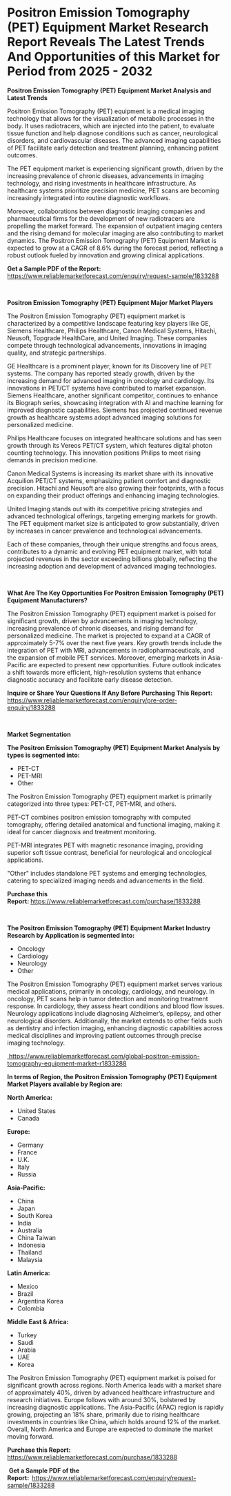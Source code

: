 <p><h1>Positron Emission Tomography (PET) Equipment Market Research Report Reveals The Latest Trends And Opportunities of this Market for Period from 2025 - 2032</h1></p><p><strong>Positron Emission Tomography (PET) Equipment Market Analysis and Latest Trends</strong></p>
<p><p>Positron Emission Tomography (PET) equipment is a medical imaging technology that allows for the visualization of metabolic processes in the body. It uses radiotracers, which are injected into the patient, to evaluate tissue function and help diagnose conditions such as cancer, neurological disorders, and cardiovascular diseases. The advanced imaging capabilities of PET facilitate early detection and treatment planning, enhancing patient outcomes.</p><p>The PET equipment market is experiencing significant growth, driven by the increasing prevalence of chronic diseases, advancements in imaging technology, and rising investments in healthcare infrastructure. As healthcare systems prioritize precision medicine, PET scans are becoming increasingly integrated into routine diagnostic workflows. </p><p>Moreover, collaborations between diagnostic imaging companies and pharmaceutical firms for the development of new radiotracers are propelling the market forward. The expansion of outpatient imaging centers and the rising demand for molecular imaging are also contributing to market dynamics. The Positron Emission Tomography (PET) Equipment Market is expected to grow at a CAGR of 8.6% during the forecast period, reflecting a robust outlook fueled by innovation and growing clinical applications.</p></p>
<p><strong>Get a Sample PDF of the Report:&nbsp;</strong> <a href="https://www.reliablemarketforecast.com/enquiry/request-sample/1833288?utm_campaign=3135&utm_medium=2&utm_source=Github&utm_content=ia&utm_term=14042025&utm_id=positron-emission-tomography-pet-equipment">https://www.reliablemarketforecast.com/enquiry/request-sample/1833288</a></p>
<p>&nbsp;</p>
<p><strong>Positron Emission Tomography (PET) Equipment Major Market Players</strong></p>
<p><p>The Positron Emission Tomography (PET) equipment market is characterized by a competitive landscape featuring key players like GE, Siemens Healthcare, Philips Healthcare, Canon Medical Systems, Hitachi, Neusoft, Topgrade HealthCare, and United Imaging. These companies compete through technological advancements, innovations in imaging quality, and strategic partnerships.</p><p>GE Healthcare is a prominent player, known for its Discovery line of PET systems. The company has reported steady growth, driven by the increasing demand for advanced imaging in oncology and cardiology. Its innovations in PET/CT systems have contributed to market expansion. Siemens Healthcare, another significant competitor, continues to enhance its Biograph series, showcasing integration with AI and machine learning for improved diagnostic capabilities. Siemens has projected continued revenue growth as healthcare systems adopt advanced imaging solutions for personalized medicine.</p><p>Philips Healthcare focuses on integrated healthcare solutions and has seen growth through its Vereos PET/CT system, which features digital photon counting technology. This innovation positions Philips to meet rising demands in precision medicine.</p><p>Canon Medical Systems is increasing its market share with its innovative Acquilion PET/CT systems, emphasizing patient comfort and diagnostic precision. Hitachi and Neusoft are also growing their footprints, with a focus on expanding their product offerings and enhancing imaging technologies.</p><p>United Imaging stands out with its competitive pricing strategies and advanced technological offerings, targeting emerging markets for growth. The PET equipment market size is anticipated to grow substantially, driven by increases in cancer prevalence and technological advancements.</p><p>Each of these companies, through their unique strengths and focus areas, contributes to a dynamic and evolving PET equipment market, with total projected revenues in the sector exceeding billions globally, reflecting the increasing adoption and development of advanced imaging technologies.</p></p>
<p>&nbsp;</p>
<p><strong>What Are The Key Opportunities For Positron Emission Tomography (PET) Equipment Manufacturers?</strong></p>
<p><p>The Positron Emission Tomography (PET) equipment market is poised for significant growth, driven by advancements in imaging technology, increasing prevalence of chronic diseases, and rising demand for personalized medicine. The market is projected to expand at a CAGR of approximately 5-7% over the next five years. Key growth trends include the integration of PET with MRI, advancements in radiopharmaceuticals, and the expansion of mobile PET services. Moreover, emerging markets in Asia-Pacific are expected to present new opportunities. Future outlook indicates a shift towards more efficient, high-resolution systems that enhance diagnostic accuracy and facilitate early disease detection.</p></p>
<p><strong>Inquire or Share Your Questions If Any Before Purchasing This Report:</strong> <a href="https://www.reliablemarketforecast.com/enquiry/pre-order-enquiry/1833288?utm_campaign=3135&utm_medium=2&utm_source=Github&utm_content=ia&utm_term=14042025&utm_id=positron-emission-tomography-pet-equipment">https://www.reliablemarketforecast.com/enquiry/pre-order-enquiry/1833288</a></p>
<p>&nbsp;</p>
<p><strong>Market Segmentation</strong></p>
<p><strong>The Positron Emission Tomography (PET) Equipment Market Analysis by types is segmented into:</strong></p>
<p><ul><li>PET-CT</li><li>PET-MRI</li><li>Other</li></ul></p>
<p><p>The Positron Emission Tomography (PET) equipment market is primarily categorized into three types: PET-CT, PET-MRI, and others. </p><p>PET-CT combines positron emission tomography with computed tomography, offering detailed anatomical and functional imaging, making it ideal for cancer diagnosis and treatment monitoring. </p><p>PET-MRI integrates PET with magnetic resonance imaging, providing superior soft tissue contrast, beneficial for neurological and oncological applications. </p><p>"Other" includes standalone PET systems and emerging technologies, catering to specialized imaging needs and advancements in the field.</p></p>
<p><strong>Purchase this Report:&nbsp;</strong><a href="https://www.reliablemarketforecast.com/purchase/1833288?utm_campaign=3135&utm_medium=2&utm_source=Github&utm_content=ia&utm_term=14042025&utm_id=positron-emission-tomography-pet-equipment">https://www.reliablemarketforecast.com/purchase/1833288</a></p>
<p>&nbsp;</p>
<p><strong>The Positron Emission Tomography (PET) Equipment Market Industry Research by Application is segmented into:</strong></p>
<p><ul><li>Oncology</li><li>Cardiology</li><li>Neurology</li><li>Other</li></ul></p>
<p><p>The Positron Emission Tomography (PET) equipment market serves various medical applications, primarily in oncology, cardiology, and neurology. In oncology, PET scans help in tumor detection and monitoring treatment response. In cardiology, they assess heart conditions and blood flow issues. Neurology applications include diagnosing Alzheimer’s, epilepsy, and other neurological disorders. Additionally, the market extends to other fields such as dentistry and infection imaging, enhancing diagnostic capabilities across medical disciplines and improving patient outcomes through precise imaging technology.</p></p>
<p><a href="https://www.reliablemarketforecast.com/global-positron-emission-tomography-equipment-market-r1833288?utm_campaign=3135&utm_medium=2&utm_source=Github&utm_content=ia&utm_term=14042025&utm_id=positron-emission-tomography-pet-equipment">&nbsp;https://www.reliablemarketforecast.com/global-positron-emission-tomography-equipment-market-r1833288</a></p>
<p><strong>In terms of Region, the Positron Emission Tomography (PET) Equipment Market Players available by Region are:</strong></p>
<p>
    <p> <strong> North America: </strong>
        <ul>
            <li>United States</li>
            <li>Canada</li>
        </ul>
        </p> 
    <p> <strong> Europe: </strong>
        <ul>
            <li>Germany</li>
            <li>France</li>
            <li>U.K.</li>
            <li>Italy</li>
            <li>Russia</li>
        </ul>
        </p> 
    <p> <strong> Asia-Pacific: </strong>
        <ul>
            <li>China</li>
            <li>Japan</li>
            <li>South Korea</li>
            <li>India</li>
            <li>Australia</li>
            <li>China Taiwan</li>
            <li>Indonesia</li>
            <li>Thailand</li>
            <li>Malaysia</li>
        </ul>
        </p> 
    <p> <strong> Latin America: </strong>
        <ul>
            <li>Mexico</li>
            <li>Brazil</li>
            <li>Argentina Korea</li>
            <li>Colombia</li>
        </ul>
        </p> 
    <p> <strong> Middle East & Africa: </strong>
        <ul>
            <li>Turkey</li>
            <li>Saudi</li>
            <li>Arabia</li>
            <li>UAE</li>
            <li>Korea</li>
        </ul>
    </p>
    </p>
<p><p>The Positron Emission Tomography (PET) equipment market is poised for significant growth across regions. North America leads with a market share of approximately 40%, driven by advanced healthcare infrastructure and research initiatives. Europe follows with around 30%, bolstered by increasing diagnostic applications. The Asia-Pacific (APAC) region is rapidly growing, projecting an 18% share, primarily due to rising healthcare investments in countries like China, which holds around 12% of the market. Overall, North America and Europe are expected to dominate the market moving forward.</p></p>
<p><strong>Purchase this Report: </strong><a href="https://www.reliablemarketforecast.com/purchase/1833288?utm_campaign=3135&utm_medium=2&utm_source=Github&utm_content=ia&utm_term=14042025&utm_id=positron-emission-tomography-pet-equipment">https://www.reliablemarketforecast.com/purchase/1833288</a></p>
<p>&nbsp;<strong>Get a Sample PDF of the Report:&nbsp;&nbsp;</strong><a href="https://www.reliablemarketforecast.com/enquiry/request-sample/1833288?utm_campaign=3135&utm_medium=2&utm_source=Github&utm_content=ia&utm_term=14042025&utm_id=positron-emission-tomography-pet-equipment">https://www.reliablemarketforecast.com/enquiry/request-sample/1833288</a></p>
<p><strong></strong></p>
<p><p></p><p></p><p></p></p>